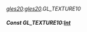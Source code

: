 _[gles20](../../modules/gles20/gles20-module.md):[gles20](../../modules/gles20/gles20-module.md).GL\_TEXTURE10_
##### Const GL\_TEXTURE10:[Int](../../modules/wonkey/wonkey-types-int.md)
